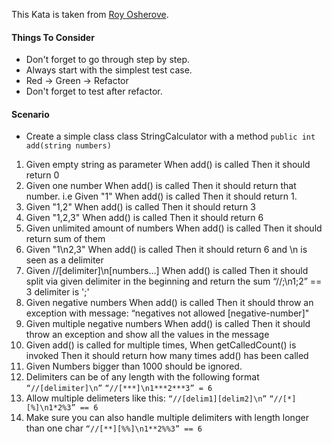 This Kata is taken from [Roy Osherove](https://osherove.com/tdd-kata-1).

#### Things To Consider
- Don't forget to go through step by step.
- Always start with the simplest test case.
- Red -> Green -> Refactor
- Don't forget to test after refactor.


#### Scenario
-  Create a simple class class StringCalculator with a method ```public int add(string numbers)```

1) Given empty string as parameter When add() is called Then it should return 0
2) Given one number  When add() is called Then it should return that number.
   i.e Given "1" When add() is called Then it should return 1.
3) Given "1,2" When add() is called Then it should return 3
4) Given "1,2,3" When add() is called Then it should return 6
5) Given unlimited amount of numbers When add() is called Then it should return sum of them
6) Given "1\n2,3" When add() is called Then it should return 6 and \n is seen as a delimiter
7) Given //[delimiter]\n[numbers…] When add() is called Then it should split via given delimiter in the beginning and return the sum
   “//;\n1;2” == 3  delimiter is ';'
8) Given negative numbers When add() is called Then it should throw an exception with message: “negatives not allowed [negative-number]"
9) Given multiple negative numbers When add() is called Then it should throw an exception and show all the values in the message
10) Given add() is called for multiple times, When getCalledCount() is invoked Then it should return how many times add() has been called
11) Given Numbers bigger than 1000 should be ignored.
12) Delimiters can be of any length with the following format ```“//[delimiter]\n”``` ```“//[***]\n1***2***3” = 6```
13) Allow multiple delimeters like this: ```“//[delim1][delim2]\n”```  ```“//[*][%]\n1*2%3” == 6```
14) Make sure you can also handle multiple delimiters with length longer than one char ```“//[**][%%]\n1**2%%3” == 6```


